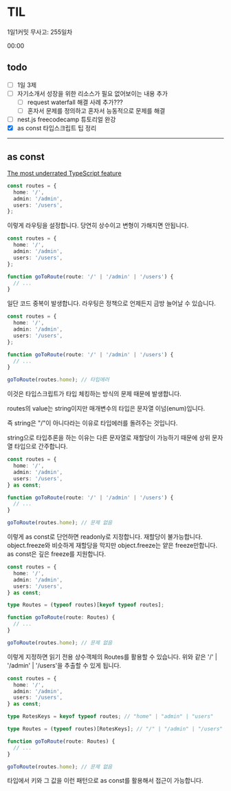 # TIL

1일1커밋 무사고: 255일차

00:00

## todo

- [ ] 1일 3제
- [ ] 자기소개서 성장을 위한 리소스가 필요 없어보이는 내용 추가
  - [ ] request waterfall 해결 사례 추가???
  - [ ] 혼자서 문제를 정의하고 혼자서 능동적으로 문제를 해결
- [ ] nest.js freecodecamp 튜토리얼 완강
- [x] as const 타입스크립트 팁 정리

---

## as const

[The most underrated TypeScript feature](https://www.youtube.com/watch?v=6M9aZzm-kEc)

```ts
const routes = {
  home: '/',
  admin: '/admin',
  users: '/users',
};
```

이렇게 라우팅을 설정합니다. 당연히 상수이고 변형이 가해지면 안됩니다.

```ts
const routes = {
  home: '/',
  admin: '/admin',
  users: '/users',
};

function goToRoute(route: '/' | '/admin' | '/users') {
  // ...
}
```

일단 코드 중복이 발생합니다. 라우팅은 정책으로 언제든지 금방 늘어날 수 있습니다.

```ts
const routes = {
  home: '/',
  admin: '/admin',
  users: '/users',
};

function goToRoute(route: '/' | '/admin' | '/users') {
  // ...
}

goToRoute(routes.home); // 타입에러
```

이것은 타입스크립트가 타입 체킹하는 방식의 문제 때문에 발생합니다.

routes의 value는 string이지만 매개변수의 타입은 문자열 이넘(enum)입니다.

즉 string은 "/"이 아니다라는 이유로 타입에러를 돌려주는 것입니다.

string으로 타입추론을 하는 이유는 다른 문자열로 재할당이 가능하기 때문에 상위 문자열 타입으로 간주합니다.

```ts
const routes = {
  home: '/',
  admin: '/admin',
  users: '/users',
} as const;

function goToRoute(route: '/' | '/admin' | '/users') {
  // ...
}

goToRoute(routes.home); // 문제 없음
```

이렇게 as const로 단언하면 readonly로 지정합니다. 재할당이 불가능합니다. object.freeze와 비슷하게 재할당을 막지만 object.freeze는 얕은 freeze만합니다. as const은 깊은 freeze를 지원합니다.

```ts
const routes = {
  home: '/',
  admin: '/admin',
  users: '/users',
} as const;

type Routes = (typeof routes)[keyof typeof routes];

function goToRoute(route: Routes) {
  // ...
}

goToRoute(routes.home); // 문제 없음
```

이렇게 지정하면 읽기 전용 상수객체의 Routes를 활용할 수 있습니다. 위와 같은 '/' | '/admin' | '/users'을 추출할 수 있게 됩니다.

```ts
const routes = {
  home: '/',
  admin: '/admin',
  users: '/users',
} as const;

type RotesKeys = keyof typeof routes; // "home" | "admin" | "users"

type Routes = (typeof routes)[RotesKeys]; // "/" | "/admin" | "/users"

function goToRoute(route: Routes) {
  // ...
}

goToRoute(routes.home); // 문제 없음
```

타입에서 키와 그 값을 이런 패턴으로 as const를 활용해서 접근이 가능합니다.
